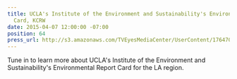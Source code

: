 ```yaml
---
title: UCLA's Institute of the Environment and Sustainability's Environmental Report
  Card, KCRW
date: 2015-04-07 12:00:00 -07:00
position: 64
press_url: http://s3.amazonaws.com/TVEyesMediaCenter/UserContent/176470/4727465.5429/RADKCRW_04-07-2015_06.30.25.mp3
---
```


Tune in to learn more about UCLA's Institute of the Environment and Sustainability's Environmental Report Card for the LA region.

